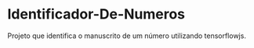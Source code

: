 # Identificador-De-Numeros
Projeto que identifica o manuscrito de um número  utilizando tensorflowjs.
